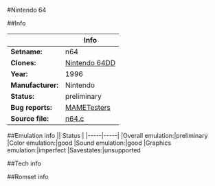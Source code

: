 #Nintendo 64

##Info

||Info|
|-----|-----|
|**Setname:**|n64
|**Clones:**|[Nintendo 64DD](n64dd.md)
|**Year:**|1996
|**Manufacturer:**|Nintendo
|**Status:**|preliminary
|**Bug reports:**|[MAMETesters](http://mametesters.org/view_all_set.php?type=1&temporary=y&search=n64.c)
|**Source file:**|[n64.c](https://github.com/mamedev/mame/blob/master/src/mess/drivers/n64.c)

##Emulation info
|| Status |
|-----|-----|
|Overall emulation:|preliminary
|Color emulation:|good
|Sound emulation:|good
|Graphics emulation:|imperfect
|Savestates:|unsupported

##Tech info

##Romset info

<!--- START OF EDITED COMMENT DO NOT TOUCH TEXT ABOVE-->
